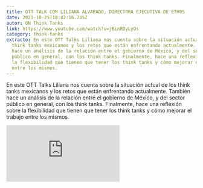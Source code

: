 ```yaml
---
title: OTT TALK CON LILIANA ALVARADO, DIRECTORA EJECUTIVA DE ETHOS
date: 2021-10-25T18:42:16.735Z
autor: ON Think Tanks
link: https://www.youtube.com/watch?v=jBinRDyLyOs
category: think-tanks
extracto: En este OTT Talks Liliana nos cuenta sobre la situación actual de los
  think tanks mexicanos y los retos que están enfrentando actualmente. También
  hace un análisis de la relación entre el gobierno de México, y del sector
  público en general, con los think tanks. Finalmente, hace una reflexión sobre
  la flexibilidad que tienen que tener los think tanks y cómo mejorar el trabajo
  entre los mismos.
---
```

En este OTT Talks Liliana nos cuenta sobre la situación actual de los think tanks mexicanos y los retos que están enfrentando actualmente. También hace un análisis de la relación entre el gobierno de México, y del sector público en general, con los think tanks. Finalmente, hace una reflexión sobre la flexibilidad que tienen que tener los think tanks y cómo mejorar el trabajo entre los mismos.

<iframe  src="https://www.youtube.com/embed/jBinRDyLyOs" title="YouTube video player" frameborder="0" allow="accelerometer; autoplay; clipboard-write; encrypted-media; gyroscope; picture-in-picture" allowfullscreen></iframe>